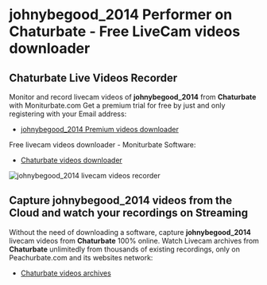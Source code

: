 # johnybegood_2014 Performer on Chaturbate - Free LiveCam videos downloader

## Chaturbate Live Videos Recorder

Monitor and record livecam videos of **johnybegood_2014** from **Chaturbate** with Moniturbate.com
Get a premium trial for free by just and only registering with your Email address:
* [johnybegood_2014 Premium videos downloader](https://moniturbate.com/request-demo-licence-key.html)

Free livecam videos downloader - Moniturbate Software:
* [Chaturbate videos downloader](https://moniturbate.com/moniturbate-download-software.html)

![johnybegood_2014 livecam videos recorder](https://peachurnet.com/templates/moniturbate-software.png)


## Capture johnybegood_2014 videos from the Cloud and watch your recordings on Streaming

Without the need of downloading a software, capture **johnybegood_2014** livecam videos from **Chaturbate** 100% online.
Watch Livecam archives from **Chaturbate** unlimitedly from thousands of existing recordings, only on Peachurbate.com and its websites network:
* [Chaturbate videos archives](https://peachurnet.com/)